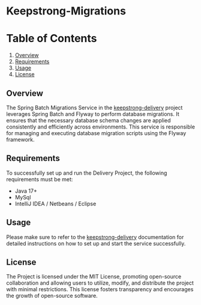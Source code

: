 # Keepstrong-Migrations

# Table of Contents
1. [Overview](#overview)
2. [Requirements](#requirements)
3. [Usage](#usage)
4. [License](#license)

## Overview

The Spring Batch Migrations Service in the [keepstrong-delivery](https://github.com/rsvinicius/keepstrong-delivery) project leverages Spring Batch and Flyway to perform database migrations. It ensures that the necessary database schema changes are applied consistently and efficiently across environments. This service is responsible for managing and executing database migration scripts using the Flyway framework.

## Requirements

To successfully set up and run the Delivery Project, the following requirements must be met:
- Java 17+
- MySql
- IntelliJ IDEA / Netbeans / Eclipse

## Usage

Please make sure to refer to the [keepstrong-delivery](https://github.com/rsvinicius/keepstrong-delivery) documentation for detailed instructions on how to set up and start the service successfully.

## License

The Project is licensed under the MIT License, promoting open-source collaboration and allowing users to utilize, modify, and distribute the project with minimal restrictions. This license fosters transparency and encourages the growth of open-source software.